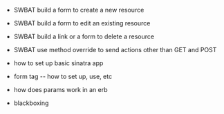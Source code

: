 - SWBAT build a form to create a new resource
- SWBAT build a form to edit an existing resource
- SWBAT build a link or a form to delete a resource
- SWBAT use method override to send actions other than GET and POST

- how to set up basic sinatra app
- form tag -- how to set up, use, etc
- how does params work in an erb
- blackboxing